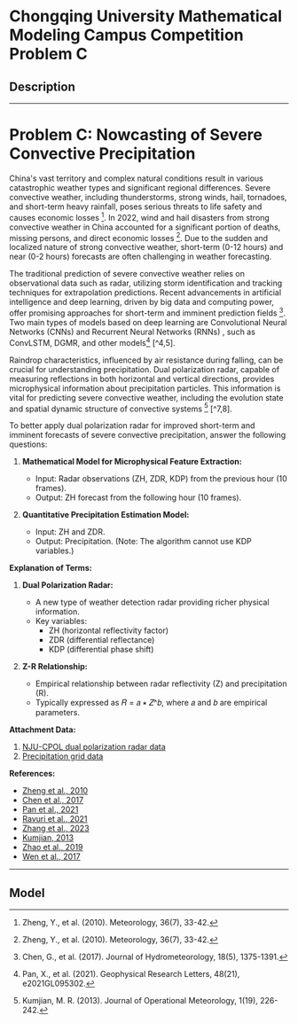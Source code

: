 # Chongqing University Mathematical Modeling Campus Competition Problem C

## Description

---

# Problem C: Nowcasting of Severe Convective Precipitation

China's vast territory and complex natural conditions result in various catastrophic weather types and significant regional differences. Severe convective weather, including thunderstorms, strong winds, hail, tornadoes, and short-term heavy rainfall, poses serious threats to life safety and causes economic losses [^1]. In 2022, wind and hail disasters from strong convective weather in China accounted for a significant portion of deaths, missing persons, and direct economic losses [^1]. Due to the sudden and localized nature of strong convective weather, short-term (0-12 hours) and near (0-2 hours) forecasts are often challenging in weather forecasting.

The traditional prediction of severe convective weather relies on observational data such as radar, utilizing storm identification and tracking techniques for extrapolation predictions. Recent advancements in artificial intelligence and deep learning, driven by big data and computing power, offer promising approaches for short-term and imminent prediction fields [^2]. Two main types of models based on deep learning are Convolutional Neural Networks (CNNs) and Recurrent Neural Networks (RNNs) , such as ConvLSTM, DGMR, and other models[^3] [^4,5].

Raindrop characteristics, influenced by air resistance during falling, can be crucial for understanding precipitation. Dual polarization radar, capable of measuring reflections in both horizontal and vertical directions, provides microphysical information about precipitation particles. This information is vital for predicting severe convective weather, including the evolution state and spatial dynamic structure of convective systems [^6] [^7,8].

To better apply dual polarization radar for improved short-term and imminent forecasts of severe convective precipitation, answer the following questions:

1. **Mathematical Model for Microphysical Feature Extraction:**
   - Input: Radar observations (ZH, ZDR, KDP) from the previous hour (10 frames).
   - Output: ZH forecast from the following hour (10 frames).

2. **Quantitative Precipitation Estimation Model:**
   - Input: ZH and ZDR.
   - Output: Precipitation. (Note: The algorithm cannot use KDP variables.)

**Explanation of Terms:**

1. **Dual Polarization Radar:**
   - A new type of weather detection radar providing richer physical information.
   - Key variables: 
      - ZH (horizontal reflectivity factor)
      - ZDR (differential reflectance)
      - KDP (differential phase shift)

2. **Z-R Relationship:**
   - Empirical relationship between radar reflectivity (Z) and precipitation (R).
   - Typically expressed as 𝑅 = 𝑎 ∗ 𝑍^𝑏, where 𝑎 and 𝑏 are empirical parameters.

**Attachment Data:**
1. [NJU-CPOL dual polarization radar data](https://box.nju.edu.cn/f/16bbb37458d3443dbf9f/?dl=1)
2. [Precipitation grid data](https://box.nju.edu.cn/f/076f5aeb2ec64b87bde8/?dl=1)

**References:**
- [Zheng et al., 2010](https://doi.org/10.3969/j.issn.1001-7313.2010.07.004)
- [Chen et al., 2017](https://doi.org/10.1175/JHM-D-16-0180.1)
- [Pan et al., 2021](https://doi.org/10.1029/2021GL095302)
- [Ravuri et al., 2021](https://www.nature.com/articles/s41586-021-03813-4)
- [Zhang et al., 2023](https://www.nature.com/articles/s41586-022-04847-1)
- [Kumjian, 2013](https://journals.ametsoc.org/view/journals/jom/1/19/jom-d-13-00016_1.xml)
- [Zhao et al., 2019](https://doi.org/10.1007/s00376-019-8189-3)
- [Wen et al., 2017](https://agupubs.onlinelibrary.wiley.com/doi/full/10.1002/2017JD026603)

[^1]: Zheng, Y., et al. (2010). Meteorology, 36(7), 33-42.
[^2]: Chen, G., et al. (2017). Journal of Hydrometeorology, 18(5), 1375-1391.
[^3]: Pan, X., et al. (2021). Geophysical Research Letters, 48(21), e2021GL095302.
[^4]: Ravuri, S., et al. (2021). Nature, 597, 672-677.
[^5]: Zhang, Y., et al. (2023). Nature, 619, 526–532.
[^6]: Kumjian, M. R. (2013). Journal of Operational Meteorology, 1(19), 226-242.
[^7]: Zhao, K., et al. (2019). Advances in Atmospheric Sciences, 36, 961-974.
[^8]: Wen, J., et al. (2017). Journal of Geophysical Research: Atmospheres, 122(15), 8033-8050.

--- 

## Model 



